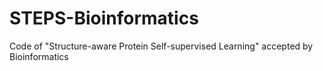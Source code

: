 # STEPS-Bioinformatics
Code of "Structure-aware Protein Self-supervised Learning" accepted by Bioinformatics
